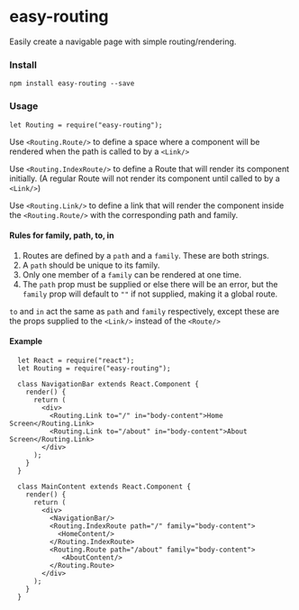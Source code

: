 # easy-routing
Easily create a navigable page with simple routing/rendering.

### Install
`npm install easy-routing --save`

### Usage

`let Routing = require("easy-routing");`

Use `<Routing.Route/>` to define a space where a component will be rendered when the path is called to by a `<Link/>`

Use `<Routing.IndexRoute/>` to define a Route that will render its component initially. (A regular Route will not render its component until called to by a `<Link/>`)

Use `<Routing.Link/>` to define a link that will render the component inside the `<Routing.Route/>` with the corresponding path and family.

#### Rules for family, path, to, in

1. Routes are defined by a `path` and a `family`. These are both strings.
2. A `path` should be unique to its family.
3. Only one member of a `family` can be rendered at one time. 
4. The `path` prop must be supplied or else there will be an error, but the `family` prop will default to `""` if not supplied, making it a global route.

`to` and `in` act the same as `path` and `family` respectively, except these are the props supplied to the `<Link/>` instead of the `<Route/>`


#### Example
```
  let React = require("react");
  let Routing = require("easy-routing");
  
  class NavigationBar extends React.Component {
    render() {
      return (
        <div>
          <Routing.Link to="/" in="body-content">Home Screen</Routing.Link>
          <Routing.Link to="/about" in="body-content">About Screen</Routing.Link>
        </div>
      );
    }
  }
  
  class MainContent extends React.Component {
    render() {
      return (
        <div>
          <NavigationBar/>
          <Routing.IndexRoute path="/" family="body-content">
            <HomeContent/>
          </Routing.IndexRoute>
          <Routing.Route path="/about" family="body-content">
             <AboutContent/>
          </Routing.Route>
        </div>
      );
    }
  }
```

